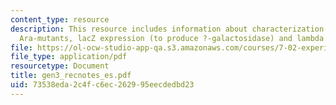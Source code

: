 ```yaml
---
content_type: resource
description: This resource includes information about characterization of putative
  Ara-mutants, lacZ expression (to produce ?-galactosidase) and lambda titration.
file: https://ol-ocw-studio-app-qa.s3.amazonaws.com/courses/7-02-experimental-biology-communication-spring-2005/73538eda2c4fc6ec262995eecdedbd23_gen3_recnotes_es.pdf
file_type: application/pdf
resourcetype: Document
title: gen3_recnotes_es.pdf
uid: 73538eda-2c4f-c6ec-2629-95eecdedbd23
---
```

